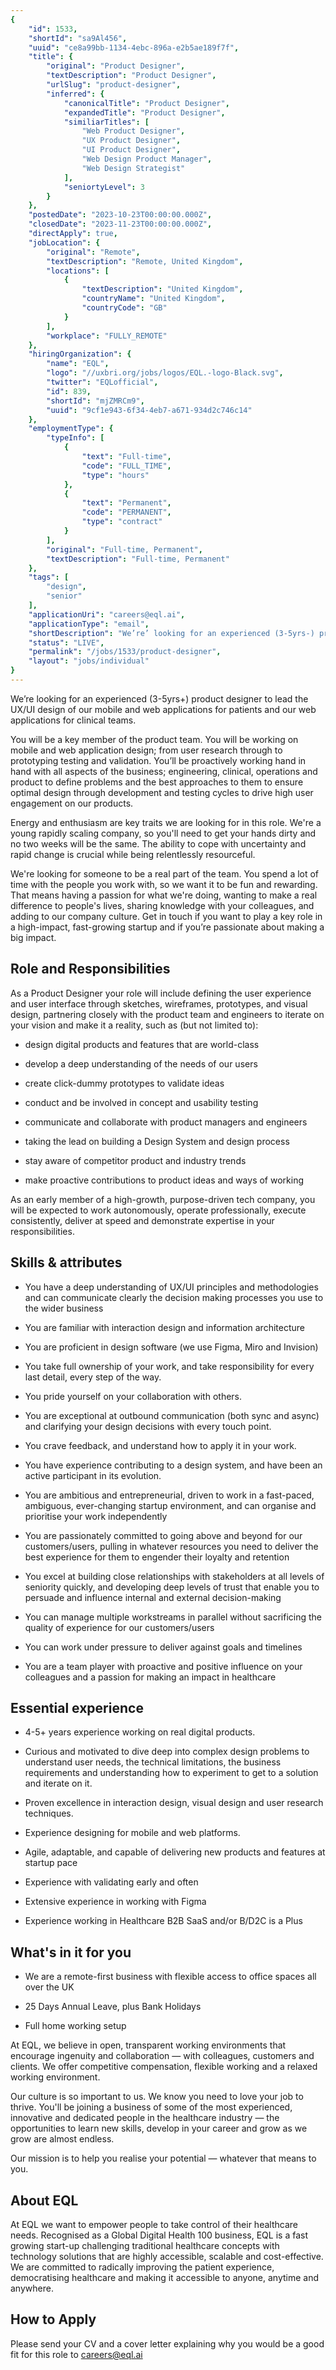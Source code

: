 ```yaml
---
{
	"id": 1533,
	"shortId": "sa9Al456",
	"uuid": "ce8a99bb-1134-4ebc-896a-e2b5ae189f7f",
	"title": {
		"original": "Product Designer",
		"textDescription": "Product Designer",
		"urlSlug": "product-designer",
		"inferred": {
			"canonicalTitle": "Product Designer",
			"expandedTitle": "Product Designer",
			"similiarTitles": [
				"Web Product Designer",
				"UX Product Designer",
				"UI Product Designer",
				"Web Design Product Manager",
				"Web Design Strategist"
			],
			"seniortyLevel": 3
		}
	},
	"postedDate": "2023-10-23T00:00:00.000Z",
	"closedDate": "2023-11-23T00:00:00.000Z",
	"directApply": true,
	"jobLocation": {
		"original": "Remote",
		"textDescription": "Remote, United Kingdom",
		"locations": [
			{
				"textDescription": "United Kingdom",
				"countryName": "United Kingdom",
				"countryCode": "GB"
			}
		],
		"workplace": "FULLY_REMOTE"
	},
	"hiringOrganization": {
		"name": "EQL",
		"logo": "//uxbri.org/jobs/logos/EQL.-logo-Black.svg",
		"twitter": "EQLofficial",
		"id": 839,
		"shortId": "mjZMRCm9",
		"uuid": "9cf1e943-6f34-4eb7-a671-934d2c746c14"
	},
	"employmentType": {
		"typeInfo": [
			{
				"text": "Full-time",
				"code": "FULL_TIME",
				"type": "hours"
			},
			{
				"text": "Permanent",
				"code": "PERMANENT",
				"type": "contract"
			}
		],
		"original": "Full-time, Permanent",
		"textDescription": "Full-time, Permanent"
	},
	"tags": [
		"design",
		"senior"
	],
	"applicationUri": "careers@eql.ai",
	"applicationType": "email",
	"shortDescription": "We’re’ looking for an experienced (3-5yrs-) product designer to lead the UX/UI/ design of our mobile and web applications for patients and our web applications for clinical teams. You will be a key",
	"status": "LIVE",
	"permalink": "/jobs/1533/product-designer",
	"layout": "jobs/individual"
}
---
```

<p>We’re looking for an experienced (3-5yrs+) product designer to lead the UX/UI design of our mobile and web applications for patients and our web applications for clinical teams.</p><p>You will be a key member of the product team. You will be working on mobile and web application design; from user research through to prototyping testing and validation. You’ll be proactively working hand in hand with all aspects of the business; engineering, clinical, operations and product to define problems and the best approaches to them to ensure optimal design through development and testing cycles to drive high user engagement on our products.</p><p>Energy and enthusiasm are key traits we are looking for in this role. We're a young rapidly scaling company, so you'll need to get your hands dirty and no two weeks will be the same. The ability to cope with uncertainty and rapid change is crucial while being relentlessly resourceful.</p><p>We're looking for someone to be a real part of the team. You spend a lot of time with the people you work with, so we want it to be fun and rewarding. That means having a passion for what we're doing, wanting to make a real difference to people's lives, sharing knowledge with your colleagues, and adding to our company culture. Get in touch if you want to play a key role in a high-impact, fast-growing startup and if you’re passionate about making a big impact.</p><h2>Role and Responsibilities</h2><p>As a Product Designer your role will include defining the user experience and user interface through sketches, wireframes, prototypes, and visual design, partnering closely with the product team and engineers to iterate on your vision and make it a reality, such as (but not limited to):</p><ul><li><p>design digital products and features that are world-class</p></li><li><p>develop a deep understanding of the needs of our users</p></li><li><p>create click-dummy prototypes to validate ideas</p></li><li><p>conduct and be involved in concept and usability testing</p></li><li><p>communicate and collaborate with product managers and engineers</p></li><li><p>taking the lead on building a Design System and design process</p></li><li><p>stay aware of competitor product and industry trends</p></li><li><p>make proactive contributions to product ideas and ways of working</p></li></ul><p>As an early member of a high-growth, purpose-driven tech company, you will be expected to work autonomously, operate professionally, execute consistently, deliver at speed and demonstrate expertise in your responsibilities.</p><h2>Skills &amp; attributes</h2><ul><li><p>You have a deep understanding of UX/UI principles and methodologies and can communicate clearly the decision making processes you use to the wider business</p></li><li><p>You are familiar with interaction design and information architecture</p></li><li><p>You are proficient in design software (we use Figma, Miro and Invision)</p></li><li><p>You take full ownership of your work, and take responsibility for every last detail, every step of the way.</p></li><li><p>You pride yourself on your collaboration with others.</p></li><li><p>You are exceptional at outbound communication (both sync and async) and clarifying your design decisions with every touch point.</p></li><li><p>You crave feedback, and understand how to apply it in your work.</p></li><li><p>You have experience contributing to a design system, and have been an active participant in its evolution.</p></li><li><p>You are ambitious and entrepreneurial, driven to work in a fast-paced, ambiguous, ever-changing startup environment, and can organise and prioritise your work independently</p></li><li><p>You are passionately committed to going above and beyond for our customers/users, pulling in whatever resources you need to deliver the best experience for them to engender their loyalty and retention</p></li><li><p>You excel at building close relationships with stakeholders at all levels of seniority quickly, and developing deep levels of trust that enable you to persuade and influence internal and external decision-making</p></li><li><p>You can manage multiple workstreams in parallel without sacrificing the quality of experience for our customers/users</p></li><li><p>You can work under pressure to deliver against goals and timelines</p></li><li><p>You are a team player with proactive and positive influence on your colleagues and a passion for making an impact in healthcare</p></li></ul><h2>Essential experience</h2><ul><li><p>4-5+ years experience working on real digital products.</p></li><li><p>Curious and motivated to dive deep into complex design problems to understand user needs, the technical limitations, the business requirements and understanding how to experiment to get to a solution and iterate on it.</p></li><li><p>Proven excellence in interaction design, visual design and user research techniques.</p></li><li><p>Experience designing for mobile and web platforms.</p></li><li><p>Agile, adaptable, and capable of delivering new products and features at startup pace</p></li><li><p>Experience with validating early and often</p></li><li><p>Extensive experience in working with Figma</p></li><li><p>Experience working in Healthcare B2B SaaS and/or B/D2C is a Plus</p></li></ul><h2>What's in it for you</h2><ul><li><p>We are a remote-first business with flexible access to office spaces all over the UK</p></li><li><p>25 Days Annual Leave, plus Bank Holidays</p></li><li><p>Full home working setup</p></li></ul><p>At EQL, we believe in open, transparent working environments that encourage ingenuity and collaboration — with colleagues, customers and clients. We offer competitive compensation, flexible working and a relaxed working environment.</p><p>Our culture is so important to us. We know you need to love your job to thrive. You'll be joining a business of some of the most experienced, innovative and dedicated people in the healthcare industry — the opportunities to learn new skills, develop in your career and grow as we grow are almost endless.</p><p>Our mission is to help you realise your potential — whatever that means to you.</p><h2>About EQL</h2><p>At EQL we want to empower people to take control of their healthcare needs. Recognised as a Global Digital Health 100 business, EQL is a fast growing start-up challenging traditional healthcare concepts with technology solutions that are highly accessible, scalable and cost-effective. We are committed to radically improving the patient experience, democratising healthcare and making it accessible to anyone, anytime and anywhere.</p><h2>How to Apply</h2><p>Please send your CV and a cover letter explaining why you would be a good fit for this role to <a target="_blank" rel="noopener noreferrer nofollow" href="mailto:careers@eql.ai">careers@eql.ai</a></p>
